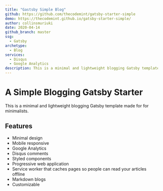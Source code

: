 ```yaml
---
title: "Gastsby Simple Blog"
github: https://github.com/thecodemint/gatsby-starter-simple
demo: https://thecodemint.github.io/gatsby-starter-simple/
author: collinsmuriuki
date: 2020-04-14
github_branch: master
ssg:
  - Gatsby
archetype:
  - Blog
services:
  - Disqus
  - Google Analytics
description: This is a minimal and lightweight blogging Gatsby template
---
```


# A Simple Blogging Gatsby Starter

This is a minimal and lightweight blogging Gatsby template made for for minimalists.

## Features

* Minimal design  
* Mobile responsive  
* Google Analytics  
* Disqus comments  
* Styled components  
* Progressive web application  
* Service worker that caches pages so people can read your articles offline  
* Markdown blogs
* Customizable
